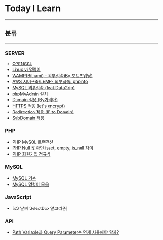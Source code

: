 # Today I Learn
***


## 분류
***

### SERVER

* [OPENSSL](https://github.com/park-jinhyuk/TIL/wiki/LAMP---OPENSSL)
* [Linux vi 명령어](https://github.com/park-jinhyuk/TIL/wiki/LINUX-vi-%EB%AA%85%EB%A0%B9%EC%96%B4)
* [WAMP(Bitnami) - 외부접속(By 포트포워딩)](https://github.com/park-jinhyuk/TIL/wiki/WAMP(Bitnami)---%EC%99%B8%EB%B6%80%EC%A0%91%EC%86%8D(BY-%ED%8F%AC%ED%8A%B8%ED%8F%AC%EC%9B%8C%EB%94%A9))
* [AWS 서버구축/LEMP- 외부접속: phpinfo](https://github.com/park-jinhyuk/TIL/wiki/AWS-%EC%84%9C%EB%B2%84%EA%B5%AC%EC%B6%95-LEMP--%EC%99%B8%EB%B6%80%EC%A0%91%EC%86%8D:-phpinfo)
* [MySQL 외부접속 (feat.DataGrip)](https://github.com/park-jinhyuk/TIL/wiki/MySQL-%EC%99%B8%EB%B6%80%EC%A0%91%EC%86%8D-(feat.DataGrip))
* [phpMyAdmin 설치](https://github.com/park-jinhyuk/TIL/wiki/Ubuntu-18.04---PHPMyadmin-%EC%84%A4%EC%B9%98)
* [Domain 적용 (By가비아)](https://github.com/park-jinhyuk/TIL/wiki/Domain-%EC%A0%81%EC%9A%A9-(By%EA%B0%80%EB%B9%84%EC%95%84))
* [HTTPS 적용 (let's encrypt)](https://github.com/park-jinhyuk/TIL/wiki/HTTPS-%EC%A0%81%EC%9A%A9-(let's-encrypt,-Certbot))
* [Redirection 적용 (IP to Domain)](https://github.com/park-jinhyuk/TIL/wiki/Redirection-%EC%A0%81%EC%9A%A9-(IP-to-Domain))
* [SubDomain 적용](https://github.com/park-jinhyuk/TIL/wiki/SubDomain-%EC%A0%81%EC%9A%A9)


### PHP

* [PHP MySQL 트랜젝션](https://github.com/park-jinhyuk/TIL/wiki/php-MySQL-%ED%8A%B8%EB%9E%9C%EC%9E%AD%EC%85%98)
* [PHP Null 값 확인 isset, empty, is_null 차이](https://github.com/park-jinhyuk/TIL/wiki/php-Null-%EA%B0%92-%ED%99%95%EC%9D%B8-isset,-empty,-is_null-%EC%B0%A8%EC%9D%B4)
* [PHP 회원가입 정규식](https://github.com/park-jinhyuk/TIL/wiki/PHP-%ED%9A%8C%EC%9B%90%EA%B0%80%EC%9E%85-%EC%A0%95%EA%B7%9C%EC%8B%9D)

### MySQL

* [MySQL 기본](https://github.com/park-jinhyuk/TIL/wiki/MySQL-%EA%B8%B0%EB%B3%B8)
* [MySQL 명령어 모음](https://github.com/park-jinhyuk/TIL/wiki/MySQL-%EB%AA%85%EB%A0%B9%EC%96%B4-%EB%AA%A8%EC%9D%8C)

### JavaScript
* [JS 날짜 SelectBox 알고리즘]

### API

* [Path Variable과 Query Parameter는 언제 사용해야 할까?](https://github.com/jinhyukkk/TIL/wiki/Path-Variable%EA%B3%BC-Query-Parameter%EB%8A%94-%EC%96%B8%EC%A0%9C-%EC%82%AC%EC%9A%A9%ED%95%B4%EC%95%BC-%ED%95%A0%EA%B9%8C%3F)
